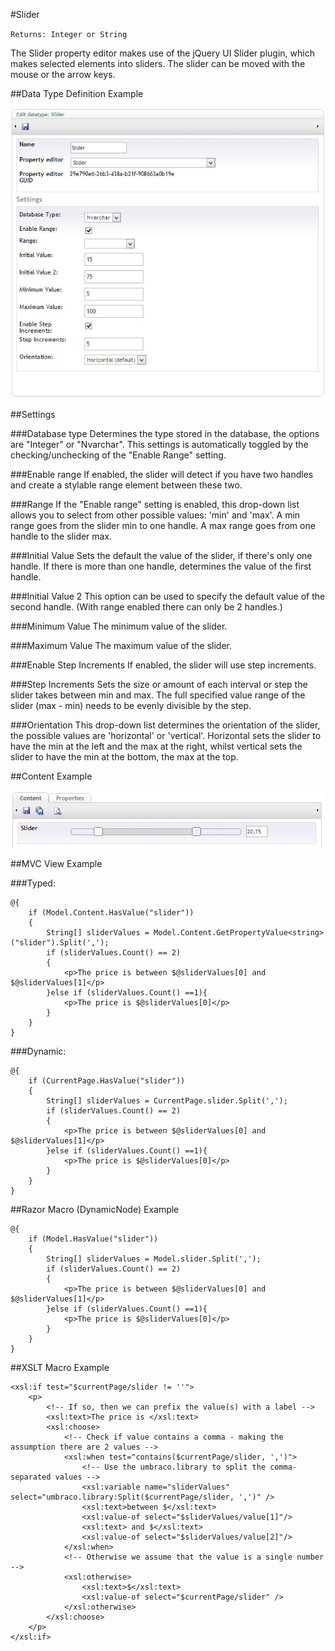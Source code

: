 #Slider

`Returns: Integer or String`

The Slider property editor makes use of the jQuery UI Slider plugin, which makes selected elements into sliders. The slider can be moved with the mouse or the arrow keys.

##Data Type Definition Example

![Slider Data Type Definition](images/Slider-DataType.jpg?raw=true)

##Settings

###Database type
Determines the type stored in the database, the options are "Integer" or "Nvarchar". This settings is automatically toggled by the checking/unchecking of the "Enable Range" setting.

###Enable range
If enabled, the slider will detect if you have two handles and create a stylable range element between these two.

###Range
If the "Enable range" setting is enabled, this drop-down list allows you to select from other possible values: 'min' and 'max'. A min range goes from the slider min to one handle. A max range goes from one handle to the slider max.

###Initial Value
Sets the default the value of the slider, if there's only one handle. If there is more than one handle, determines the value of the first handle.

###Initial Value 2
This option can be used to specify the default value of the second handle. (With range enabled there can only be 2 handles.)

###Minimum Value
The minimum value of the slider.

###Maximum Value
The maximum value of the slider.

###Enable Step Increments
If enabled, the slider will use step increments.

###Step Increments
Sets the size or amount of each interval or step the slider takes between min and max. The full specified value range of the slider (max - min) needs to be evenly divisible by the step.

###Orientation
This drop-down list determines the orientation of the slider, the possible values are 'horizontal' or 'vertical'. Horizontal sets the slider to have the min at the left and the max at the right, whilst vertical sets the slider to have the min at the bottom, the max at the top.

##Content Example 

![Slider Content Example](images/Slider-Content.jpg?raw=true)

##MVC View Example

###Typed:

    @{
	    if (Model.Content.HasValue("slider"))
	    {
	        String[] sliderValues = Model.Content.GetPropertyValue<string>("slider").Split(',');                
	        if (sliderValues.Count() == 2)
	        {
	            <p>The price is between $@sliderValues[0] and $@sliderValues[1]</p>   
	        }else if (sliderValues.Count() ==1){
	            <p>The price is $@sliderValues[0]</p> 
	        }                                
	    }      
    }

###Dynamic: 

    @{
        if (CurrentPage.HasValue("slider"))
        {            
            String[] sliderValues = CurrentPage.slider.Split(',');
            if (sliderValues.Count() == 2)
            {
                <p>The price is between $@sliderValues[0] and $@sliderValues[1]</p>   
            }else if (sliderValues.Count() ==1){
                <p>The price is $@sliderValues[0]</p> 
            }                                
        }      
    }

##Razor Macro (DynamicNode) Example

	@{
		if (Model.HasValue("slider"))
		{
			String[] sliderValues = Model.slider.Split(',');                
			if (sliderValues.Count() == 2)
			{
				<p>The price is between $@sliderValues[0] and $@sliderValues[1]</p>   
			}else if (sliderValues.Count() ==1){
				<p>The price is $@sliderValues[0]</p> 
			}                                
		}
	}

##XSLT Macro Example

	<xsl:if test="$currentPage/slider != ''">
		<p>
			<!-- If so, then we can prefix the value(s) with a label -->
			<xsl:text>The price is </xsl:text>
			<xsl:choose>
				<!-- Check if value contains a comma - making the assumption there are 2 values -->
				<xsl:when test="contains($currentPage/slider, ',')">
					<!-- Use the umbraco.library to split the comma-separated values -->
					<xsl:variable name="sliderValues" select="umbraco.library:Split($currentPage/slider, ',')" />
					<xsl:text>between $</xsl:text>
					<xsl:value-of select="$sliderValues/value[1]"/>
					<xsl:text> and $</xsl:text>
					<xsl:value-of select="$sliderValues/value[2]"/>
				</xsl:when>
				<!-- Otherwise we assume that the value is a single number -->
				<xsl:otherwise>
					<xsl:text>$</xsl:text>
					<xsl:value-of select="$currentPage/slider" />
				</xsl:otherwise>
			</xsl:choose>
		</p>
	</xsl:if>




